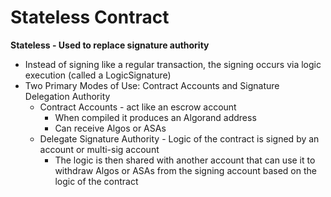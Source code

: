 # Stateless Contract

**Stateless - Used to replace signature authority**
  * Instead of signing like a regular transaction, the signing occurs via logic execution (called a LogicSignature)
  * Two Primary Modes of Use: Contract Accounts and Signature Delegation Authority
    * Contract Accounts - act like an escrow account
      * When compiled it produces an Algorand address
      * Can receive Algos or ASAs
    * Delegate Signature Authority - Logic of the contract is signed by an account or multi-sig account
      * The logic is then shared with another account that can use it to withdraw Algos or ASAs from the signing account based on the logic of the contract